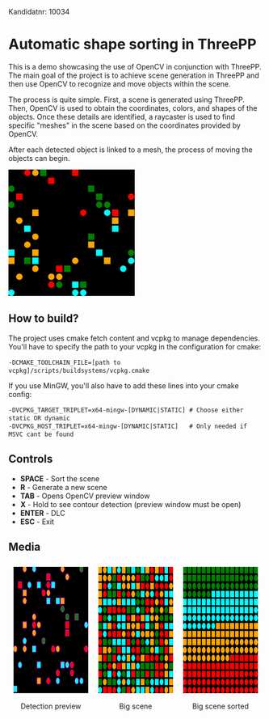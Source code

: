 Kandidatnr: 10034

# Automatic shape sorting in ThreePP

This is a demo showcasing the use of OpenCV in conjunction with ThreePP.
The main goal of the project is to achieve scene generation in ThreePP and then use OpenCV to recognize and move objects within the scene.

The process is quite simple. First, a scene is generated using ThreePP. 
Then, OpenCV is used to obtain the coordinates, colors, and shapes of the objects. 
Once these details are identified, a raycaster is used to find specific "meshes" in the scene based on the coordinates provided by OpenCV.

After each detected object is linked to a mesh, the process of moving the objects can begin.

<img src="imagesReadme/gifs/generateRND.gif" width="250" height="250"/>

## How to build?

The project uses cmake fetch content and vcpkg to manage dependencies.
You'll have to specify the path to your vcpkg in the configuration for cmake:

```
-DCMAKE_TOOLCHAIN_FILE=[path to vcpkg]/scripts/buildsystems/vcpkg.cmake
```

If you use MinGW, you'll also have to add these lines into your cmake config:

```
-DVCPKG_TARGET_TRIPLET=x64-mingw-[DYNAMIC|STATIC] # Choose either static OR dynamic
-DVCPKG_HOST_TRIPLET=x64-mingw-[DYNAMIC|STATIC]   # Only needed if MSVC cant be found
```

## Controls

- **SPACE** - Sort the scene
- **R** - Generate a new scene
- **TAB** - Opens OpenCV preview window
- **X** - Hold to see contour detection (preview window must be open)
- **ENTER** - DLC
- **ESC** - Exit

## Media

[comment]: <> (GPT helped me with the html. I couldn't use the markdown format becuase the images became to big.)

<div style="display: flex; justify-content: space-around; align-items: center;">
  <div style="text-align: center; margin: 10px;">
    <img src="imagesReadme/detection.png" style="width: 250px; height: 250px;" />
    <p>Detection preview</p>
  </div>

  <div style="text-align: center; margin: 10px;">
    <img src="imagesReadme/bigScene.png" style="width: 250px; height: 250px;" />
    <p>Big scene</p>
  </div>

  <div style="text-align: center; margin: 10px;">
    <img src="imagesReadme/bigSceneSorted.png" style="width: 250px; height: 250px;" />
    <p>Big scene sorted</p>
  </div>
</div>





